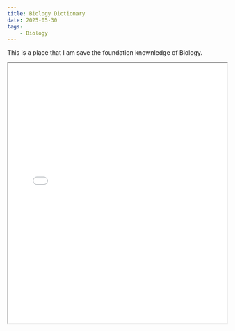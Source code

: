 ```yaml
---
title: Biology Dictionary
date: 2025-05-30
tags: 
    - Biology
---
```

This is a place that I am save the foundation knownledge of Biology.
<iframe src="/pdf/Bio_foundation.pdf" width="100%" height="600px"></iframe>
